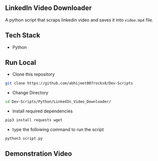 ## LinkedIn Video Downloader

A python script that scraps linkedin video and saves it into `video.mp4` file.

## Tech Stack

* Python

## Run Local

* Clone this repository

```bash
git clone https://github.com/abhijeet007rocks8/Dev-Scripts
```

* Change Directory

```bash
cd Dev-Scripts/Python/LinkedIn_Video_Downloader/
```

* Install required dependencies
```bash
pip3 install requests wget
```

* type the following command to run the script
```bash
python3 script.py
```

## Demonstration Video